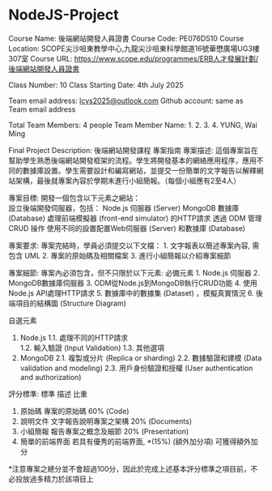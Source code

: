 # NodeJS-Project

Course Name: 後端網站開發人員證書
Course Code: PE076DS10
Course Location: SCOPE尖沙咀東教學中心,九龍尖沙咀東科學館道16號華懋廣場UG3樓307室
Course URL: https://www.scope.edu/programmes/ERB人才發展計劃/後端網站開發人員證書

Class Number: 10
Class Starting Date: 4th July 2025

Team email address: lcys2025@outlook.com
Github account: same as Team email address

Total Team Members: 4 people
Team Member Name: 1.
                  2.
                  3.
                  4. YUNG, Wai Ming


Final Project Description:
後端網站開發課程 
專案指南 
專案描述: 
這個專案旨在幫助學生熟悉後端網站開發框架的流程。學生將開發基本的網絡應用程序，應用不同的數據庫設置。學生需要設計和編寫網站，並提交一份簡單的文字報告以解釋網站架構，最後就專案內容於學期末進行小組簡報。（每個小組應有2至4人） 

專案目標: 
  開發一個包含以下元素之網站：  
  設立後端開發伺服器，包括： 
    Node.js 伺服器 (Server) 
    MongoDB 數據庫 (Database) 
  處理前端模擬器 (front-end simulator) 的HTTP請求 
  透過 ODM 管理 CRUD 操作 
  使用不同的設置配置Web伺服器 (Server) 和數據庫 (Database) 

專案要求: 
  專案完結時，學員必須提交以下文檔： 
    1. 文字報表以簡述專案內容, 需包含 UML 
    2. 專案的原始碼及相關檔案 
    3. 進行小組簡報以介紹專案細節 

專案細節: 
  專案內必須包含，但不只限於以下元素: 
    必備元素 
      1. Node.js 伺服器 
      2. MongoDB數據庫伺服器 
      3. ODM從Node.js到MongoDB執行CRUD功能 
      4. 使用Node.js API處理HTTP請求 
      5. 數據庫中的數據集 (Dataset) ，模擬真實情況 
      6. 後端項目的結構圖 (Structure Diagram) 

自選元素 
  1. Node.js 
    1.1. 處理不同的HTTP請求  
    1.2. 輸入驗證 (Input Validation) 
    1.3. 其他選項 
  2. MongoDB 
    2.1. 複製或分片 (Replica or sharding) 
    2.2. 數據驗證和建模 (Data validation and modeling) 
    2.3. 用戶身份驗證和授權 (User authentication and authorization) 

評分標準:
   標準             描述                  比重
1. 原始碼           專案的原始碼            60%
   (Code)
2. 說明文件         文字報告說明專案之架構    20%
   (Documents)
3. 小組簡報         報告專案之概念及細節      20%
   (Presentation)
4. 簡單的前端界面    若具有優秀的前端界面,     *(15%)
   (額外加分項)      可獲得額外加分

*注意專案之總分並不會超過100分，因此於完成上述基本評分標準之項目前，不必投放過多精力於該項目上
